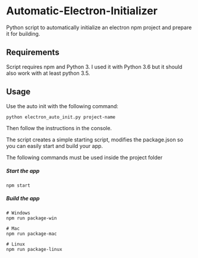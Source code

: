 # Automatic-Electron-Initializer
Python script to automatically initialize an electron npm project and prepare it for building.

## Requirements
Script requires npm and Python 3. I used it with Python 3.6 but it should also work with at least python 3.5.

## Usage
Use the auto init with the following command:
```
python electron_auto_init.py project-name
```
Then follow the instructions in the console.

The script creates a simple starting script, modifies the package.json so you can easily start and build your app.

The following commands must be used inside the project folder
##### Start the app
```
npm start
```

##### Build the app
```
# Windows
npm run package-win

# Mac
npm run package-mac

# Linux
npm run package-linux
```

